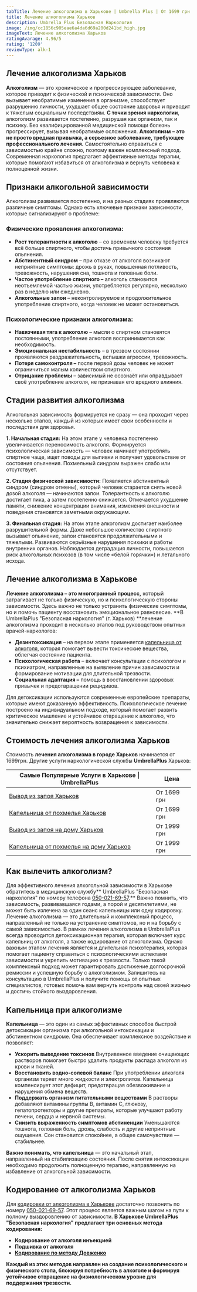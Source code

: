```yaml
---
tabTitle: Лечение алкоголизма в Харькове | Umbrella Plus | От 1699 грн
title: Лечение алкоголизма Харьков
description: Umbrella Plus Безопасная Наркология
image: /img/cc1856c905eae6a4da6d69a200d241bd_high.jpg
imageText: Лечение алкоголизма Харьков
ratingAvarage: 4.96/5
rating: '1209'
reviewType: alk-1
---
```


## Лечение алкоголизма Харьков

**Алкоголизм** — это хроническое и прогрессирующее заболевание, которое приводит к физической и психической зависимости. Оно вызывает необратимые изменения в организме, способствует разрушению личности, ухудшает общее состояние здоровья и приводит к тяжелым социальным последствиям. **С точки зрения наркологии**, алкоголизм развивается постепенно, разрушая как организм, так и психику. Без квалифицированной медицинской помощи болезнь прогрессирует, вызывая необратимые осложнения. **Алкоголизм** **– это не просто вредная привычка, а серьезное заболевание, требующее профессионального лечения.** Самостоятельно справиться с зависимостью крайне сложно, поэтому важен комплексный подход. Современная наркология предлагает эффективные методы терапии, которые помогают избавиться от алкоголизма и вернуть человека к полноценной жизни.

## Признаки алкогольной зависимости

Алкоголизм развивается постепенно, и на разных стадиях проявляются различные симптомы. Однако есть ключевые признаки зависимости, которые сигнализируют о проблеме:

### Физические проявления алкоголизма:

* **Рост толерантности к алкоголю** – со временем человеку требуется всё больше спиртного, чтобы достичь привычного состояния опьянения.
* **Абстинентный синдром** – при отказе от алкоголя возникают неприятные симптомы: дрожь в руках, повышенная потливость, тревожность, нарушения сна, тошнота и головные боли.
* **Частое употребление спиртного –** алкоголь становится неотъемлемой частью жизни, употребляется регулярно, несколько раз в неделю или ежедневно.
* **Алкогольные запои** – неконтролируемое и продолжительное употребление спиртного, когда человек не может остановиться.

### Психологические признаки алкоголизма:

* **Навязчивая тяга к алкоголю** – мысли о спиртном становятся постоянными, употребление алкоголя воспринимается как необходимость.
* **Эмоциональная нестабильность** – в трезвом состоянии проявляются раздражительность, вспышки агрессии, тревожность.
* **Потеря самоконтроля –** после первой дозы человек не может ограничиться малым количеством спиртного.
* **Отрицание проблемы** – зависимый не осознаёт или оправдывает своё употребление алкоголя, не признавая его вредного влияния.

## Стадии развития алкоголизма

Алкогольная зависимость формируется не сразу — она проходит через несколько этапов, каждый из которых имеет свои особенности и последствия для здоровья.

**1. Начальная стадия:**
На этом этапе у человека постепенно увеличивается переносимость алкоголя. Формируется психологическая зависимость — человек начинает употреблять спиртное чаще, ищет поводы для выпивки и получает удовольствие от состояния опьянения. Похмельный синдром выражен слабо или отсутствует.

**2. Стадия физической зависимости:**
Появляется абстинентный синдром (синдром отмены), который человек старается снять новой дозой алкоголя — начинаются запои. Толерантность к алкоголю достигает пика, а затем постепенно снижается. Отмечается ухудшение памяти, снижение концентрации внимания, изменения внешности и поведения становятся заметными окружающим.

**3. Финальная стадия:**
На этом этапе алкоголизм достигает наиболее разрушительной формы. Даже небольшое количество спиртного вызывает опьянение, запои становятся продолжительными и тяжелыми. Развиваются серьёзные нарушения психики и работы внутренних органов. Наблюдается деградация личности, повышается риск алкогольных психозов (в том числе «белой горячки») и летального исхода.

## Лечение алкоголизма в Харькове

**Лечение алкоголизма – это многогранный процесс,** который затрагивает не только физическую, но и психологическую стороны зависимости. Здесь важно не только устранить физические симптомы, но и помочь пациенту восстановить эмоциональное равновесие. **В UmbrellaPlus "Безопасная наркология" (г. Харьков) **лечение алкоголизма проходит в несколько этапов под руководством опытных врачей-наркологов:

* **Дезинтоксикация** – на первом этапе применяется [капельница от алкоголя](https://umbrella-plus.com.ua/kharkiv/kapelnica_ot_alkogola_kharkiv/), которая помогает вывести токсические вещества, облегчая состояние пациента.
* **Психологическая работа** – включает консультации с психологом и психиатром, направленные на выявление причин зависимости и формирование мотивации для длительной трезвости.
* **Социальная адаптация –** помощь в восстановлении здоровых привычек и предотвращении рецидивов.

Для детоксикации используются современные европейские препараты, которые имеют доказанную эффективность. Психологическое лечение построено на индивидуальном подходе, который помогает развить критическое мышление и устойчивое отвращение к алкоголю, что значительно снижает вероятность возвращения к зависимости.

## Стоимость лечения алкоголизма Харьков

Стоимость **лечения алкоголизма в городе Харьков** начинается от 1699грн. Другие услуги наркологической службы **UmbrellaPlus** Харьков:

| Самые Популярные Услуги в Харькове \| UmbrellaPlus                                                                    | Цена        |
| --------------------------------------------------------------------------------------------------------------------- | ----------- |
| [Вывод из запоя Харьков](https://umbrella-plus.com.ua/kharkiv/vivod-iz-zapoia-kharkiv/)                               | От 1699 грн |
| [Капельница от похмелья Харьков](https://umbrella-plus.com.ua/kharkiv/kapelnica_ot_alkogola_kharkiv/)                 | От 1699 грн |
| [Вывод из запоя на дому Харьков](https://umbrella-plus.com.ua/kharkiv/vivod-iz-zapoia-na-domy-kharkiv/)               | От 1999 грн |
| [Капельница от похмелья на дому Харьков](https://umbrella-plus.com.ua/kharkiv/kapelnica_ot_alkogola_na_domy_kharkiv/) | От 1999 грн |

## Как вылечить алкоголизм?

Для эффективного лечения алкогольной зависимости в Харькове обратитесь в медицинскую службу** UmbrellaPlus "Безопасная наркология" по номеру телефона [050-021-69-57](tel:0500216957).** Важно помнить, что зависимость, развивавшаяся годами, а порой и десятилетиями, не может быть излечена за один сеанс капельницы или одну кодировку. Лечение алкоголизма — это длительный и комплексный процесс, направленный не только на устранение симптомов, но и на борьбу с самой зависимостью. В рамках лечения алкоголизма в UmbrellaPlus всегда проводится детоксикационная терапия, которая включает курс капельниц от алкоголя, а также кодирование от алкоголизма. Однако важным этапом лечения является и длительная психотерапия, которая помогает пациенту справиться с психологическими аспектами зависимости и укрепить мотивацию к трезвости. Только такой комплексный подход может гарантировать достижение долгосрочной ремиссии и успешную борьбу с алкоголизмом. Запишитесь на консультацию в UmbrellaPlus и получите помощь от опытных специалистов, готовых помочь вам вернуть контроль над своей жизнью и достичь стойкого выздоровления.

## Капельница при алкоголизме

**Капельница** — это один из самых эффективных способов быстрой детоксикации организма при алкогольной интоксикации и абстинентном синдроме. Она обеспечивает комплексное воздействие и позволяет:

* **Ускорить выведение токсинов**
  Внутривенное введение очищающих растворов помогает быстро удалить продукты распада алкоголя из крови и тканей.
* **Восстановить водно-солевой баланс**
  При употреблении алкоголя организм теряет много жидкости и электролитов. Капельница компенсирует этот дефицит, предотвращая обезвоживание и нарушения обмена веществ.
* **Поддержать организм питательными веществами**
  В растворы добавляют витамины группы B, витамин C, глюкозу, гепатопротекторы и другие препараты, которые улучшают работу печени, сердца и нервной системы.
* **Снизить выраженность симптомов абстиненции**
  Уменьшаются тошнота, головная боль, дрожь, слабость и другие неприятные ощущения. Сон становится спокойнее, а общее самочувствие — стабильнее.

**Важно понимать, что капельница** — это начальный этап, направленный на стабилизацию состояния. После снятия интоксикации необходимо продолжить полноценную терапию, направленную на избавление от алкогольной зависимости.

## Кодирование от алкоголизма Харьков

Для [кодировки от алкоголизма в Харькове](https://umbrella-plus.com.ua/kharkiv/kodirovka-ot-alkogolia-kharkiv/) достаточно позвонить по номеру [050-021-69-57](tel:0500216957). Этот процесс является важным шагом на пути к полному выздоровлению от зависимости. **В Харькове UmbrellaPlus "Безопасная наркология" предлагает три основных метода кодирования:**

* **Кодирование от алкоголя инъекцией**
* **Подшивка от алкоголя**
* **[Кодирование по методу Довженко](https://umbrella-plus.com.ua/kharkiv/kodirovka_ot_alkogolizma_po_dovjenko/)**

**Каждый из этих методов направлен на создание психологического и физического стопа, блокируя потребность в алкоголе и формируя устойчивое отвращение на физиологическом уровне для поддержания трезвости.**
